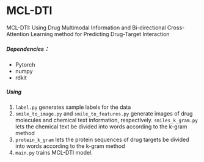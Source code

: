 
# MCL-DTI
MCL-DTI: Using Drug Multimodal Information and Bi-directional Cross-Attention Learning method for Predicting Drug-Target Interaction

##### Dependencies：

- Pytorch
- numpy
- rdkit



##### Using

1. `label.py` generates sample labels for the data
2. `smile_to_image.py` and `smile_to_features.py` generate images of drug molecules and chemical text information, respectively. `smiles_k_gram.py` lets the chemical text be divided into words according to the k-gram method 
3. `protein_k_gram` lets the protein sequences of drug targets be divided into words according to the k-gram method 
4. `main.py` trains MCL-DTI model.